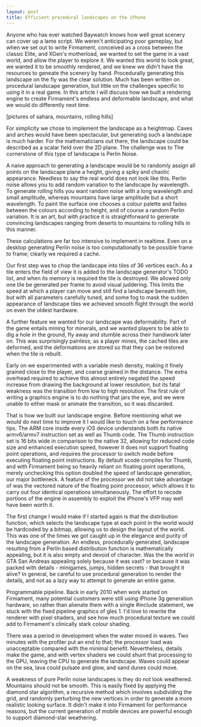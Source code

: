 ```yaml
---
layout: post
title: Efficient procedural landscapes on the iPhone
---
```


Anyone who has ever watched Baywatch knows how well great scenery can cover up a lame script.  We weren't anticipating poor gameplay, but when we set out to write Firmament, conceived as a cross between the classic Elite, and XGen's motherload, we wanted to set the game in a vast world, and allow the player to explore it.  We wanted this world to look great, we wanted it to be smoothly rendered, and we knew we didn't have the resources to geneate the scenery by hand.  Procedurally generating this landscape on the fly was the clear solution.  Much has been written on procedural landscape generation, but little on the challenges specific to using it in a real game.  In this article I will discuss how we built a rendering engine to create Firmament's endless and deformable landscape, and what we would do differently next time.

[pictures of sahara, mountains, rolling hills]

For simplicity we chose to implement the landscape as a heightmap.  Caves and arches would have been spectacular, but generating such a landscape is much harder.  For the mathematicians out there, the landscape could be described as a scalar field over the 2D plane.  The challenge was to   The cornerstone of this type of landscape is Perlin Noise.

A naive approach to generating a landscape would be to randomly assign all points on the landscape plane a height, giving a spiky and chaotic appearance.  Needless to say the real world does not look like this.  Perlin noise allows you to add random variation to the landscape by wavelength.  To generate rolling hills you want random noise with a long wavelength and small amplitude, whereas mountains have large amplitude but a short wavelength.  To paint the surface one chooses a colour palette and fades between the colours according to height, and of course a random Perlin variation.  It is an art, but with practice it is straightforward to generate convincing landscapes ranging from deserts to mountains to rolling hills in this manner.

These calculations are far too intensive to implement in realtime.  Even on a desktop generating Perlin noise is too computationally to be possible frame to frame; clearly we required a cache.

Our first step was to chop the landscape into tiles of 36 vertices each.  As a tile enters the field of view it is added to the landscape generator's TODO list, and when its memory is required the tile is destroyed.  We allowed only one tile be generated per frame to avoid visual juddering.  This limits the speed at which a player can move and still find a landscape beneath him, but with all parameters carefully tuned, and some fog to mask the sudden appearance of landscape tiles we achieved smooth flight through the world on even the oldest hardware.

A further feature we wanted for our landscape was deformability.  Part of the game entails mining for minerals, and we wanted players to be able to dig a hole in the ground, fly away and stumble across their handiwork later on.  This was surprisingly painless; as a player mines, the cached tiles are deformed, and the deformations are stored so that they can be restored when the tile is rebuilt.

Early on we experimented with a variable mesh density, making it finely grained close to the player, and coarse grained in the distance.  The extra overhead required to achieve this almost entirely negated the speed increase from drawing the background at lower resolution, but its fatal weakness was the transition from low to high resolution.  The first rule of writing a graphics engine is to do nothing that jars the eye, and we were unable to either mask or animate the transition, so it was discarded.

That is how we built our landscape engine.  Before mentioning what we would do next time to improve it I would like to touch on a few performance tips.   The ARM core inside every iOS device understands both its native armv6/armv7 instruction set as well as Thumb code.  The Thumb instruction set is 16 bits wide in comparison to the native 32, allowing for reduced code size and enhanced execution speed, however it does not support floating point operations, and requires the processor to switch mode before executing floating point instructions.  By default xcode compiles for Thumb, and with Firmament being so heavily reliant on floating point operations, merely unchecking this option doubled the speed of landscape generation, our major bottleneck.  A feature of the processor we did not take advantage of was the vectored nature of the floating point processor, which allows it to carry out four identical operations simultaneously.  The effort to recode portions of the engine in assembly to exploit the iPhone's VFP may well have been worth it.

The first change I would make if I started again is that the distribution function, which selects the landscape type at each point in the world would be hardcoded by a bitmap, allowing us to design the layout of the world.  This was one of the times we got caught up in the elegance and purity of the landscape generation.  An endless, procedurally generated, landscape resulting from a Perlin based distribution function is mathematically appealing, but it is also empty and devoid of character.  Was the the world in GTA San Andreas appealing solely because it was vast? or because it was packed with details - minigames, jumps, hidden secrets - that brought it alive?  In general, be careful to use procedural generation to render the details, and not as a lazy way to attempt to generate an entire game.

Programmable pipeline.  Back in early 2010 when work started on Firmament, many potential customers were still using iPhone 3g generation hardware, so rather than alienate them with a single #include statement, we stuck with the fixed pipeline graphics of gles 1.  I'd love to rewrite the renderer with pixel shaders, and see how much procedural texture we could add to Firmament's clinically stark colour shading.

There was a period in development when the water moved in waves.  Two minutes with the profiler put an end to that; the processor load was unacceptable compared with the minimal benefit.  Nevertheless, details make the game, and with vertex shaders we could shunt that processing to the GPU, leaving the CPU to generate the landscape.  Waves could appear on the sea, lava could pulsate and glow, and sand dunes could move.

A weakness of pure Perlin noise landscapes is they do not look weathered.  Mountains should not be smooth.  This is easily fixed by applying the diamond star algorithm, a recursive method which involves subdividing the grid, and randomly perturbing the new vertices in order to generate a more realistic looking surface.  It didn't make it into Firmament for performance reasons, but the current generation of mobile devices are powerful enough to support diamond-star weathering.
